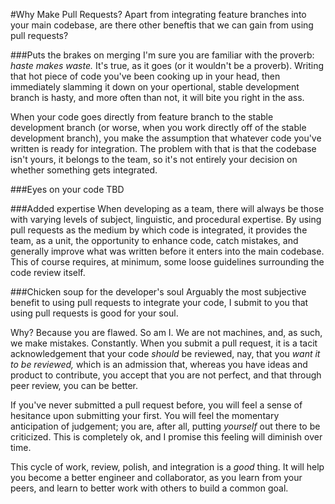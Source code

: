 #Why Make Pull Requests?
Apart from integrating feature branches into your main codebase, are there other
beneftis that we can gain from using pull requests?

###Puts the brakes on merging
I'm sure you are familiar with the proverb: *haste makes waste.* It's true, as
it goes (or it wouldn't be a proverb). Writing that hot piece of code you've
been cooking up in your head, then immediately slamming it down on your
opertional, stable development branch is hasty, and more often than not, it will
bite you right in the ass.


When your code goes directly from feature branch to the stable development
branch (or worse, when you work directly off of the stable development branch),
you make the assumption that whatever code you've written is ready for
integration. The problem with that is that the codebase isn't yours, it belongs
to the team, so it's not entirely your decision on whether something gets
integrated.

###Eyes on your code
TBD

###Added expertise
When developing as a team, there will always be those with varying levels
of subject, linguistic, and procedural expertise. By using pull requests as the
medium by which code is integrated, it provides the team, as a unit, the
opportunity to enhance code, catch mistakes, and generally improve what was
written before it enters into the main codebase. This of course requires, at
minimum, some loose guidelines surrounding the code review itself.


###Chicken soup for the developer's soul
Arguably the most subjective benefit to using pull requests to integrate your
code, I submit to you that using pull requests is good for your soul.

Why? Because you are flawed. So am I. We are not machines, and, as such, we make
mistakes. Constantly. When you submit a pull request, it is a tacit
acknowledgement that your code *should* be reviewed, nay, that you *want it to
be reviewed,* which is an admission that, whereas you have ideas and product to
contribute, you accept that you are not perfect, and that through peer review,
you can be better.

If you've never submitted a pull request before, you will feel a sense of
hesitance upon submitting your first. You will feel the momentary anticipation
of judgement; you are, after all, putting *yourself* out there to be criticized.
This is completely ok, and I promise this feeling will diminish over time.

This cycle of work, review, polish, and integration is a *good* thing. It will
help you become a better engineer and collaborator, as you learn from your
peers, and learn to better work with others to build a common goal.
